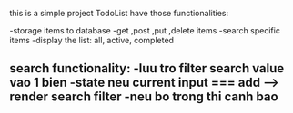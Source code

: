 this is a simple project TodoList have those functionalities:

-storage items to database
-get ,post ,put ,delete items 
-search specific items
-display the list: all, active, completed


search functionality:
-luu tro filter search value vao 1 bien
-state neu current input === add --> render search filter
-neu bo trong thi canh bao
-